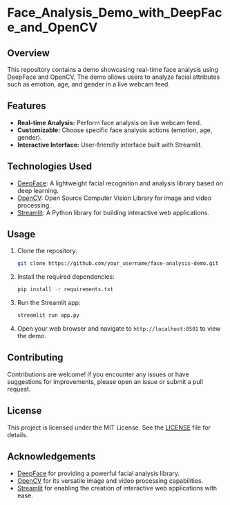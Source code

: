 # Face_Analysis_Demo_with_DeepFace_and_OpenCV

## Overview
This repository contains a demo showcasing real-time face analysis using DeepFace and OpenCV. The demo allows users to analyze facial attributes such as emotion, age, and gender in a live webcam feed.

## Features
- **Real-time Analysis:** Perform face analysis on live webcam feed.
- **Customizable:** Choose specific face analysis actions (emotion, age, gender).
- **Interactive Interface:** User-friendly interface built with Streamlit.

## Technologies Used
- [DeepFace](https://github.com/serengil/deepface): A lightweight facial recognition and analysis library based on deep learning.
- [OpenCV](https://opencv.org/): Open Source Computer Vision Library for image and video processing.
- [Streamlit](https://streamlit.io/): A Python library for building interactive web applications.

## Usage
1. Clone the repository:

    ```bash
    git clone https://github.com/your_username/face-analysis-demo.git
    ```

2. Install the required dependencies:

    ```bash
    pip install -r requirements.txt
    ```

3. Run the Streamlit app:

    ```bash
    streamlit run app.py
    ```

4. Open your web browser and navigate to `http://localhost:8501` to view the demo.

## Contributing
Contributions are welcome! If you encounter any issues or have suggestions for improvements, please open an issue or submit a pull request.

## License
This project is licensed under the MIT License. See the [LICENSE](LICENSE) file for details.

## Acknowledgements
- [DeepFace](https://github.com/serengil/deepface) for providing a powerful facial analysis library.
- [OpenCV](https://opencv.org/) for its versatile image and video processing capabilities.
- [Streamlit](https://streamlit.io/) for enabling the creation of interactive web applications with ease.
